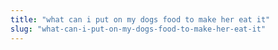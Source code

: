 ```yaml
---
title: "what can i put on my dogs food to make her eat it"
slug: "what-can-i-put-on-my-dogs-food-to-make-her-eat-it"
---
```


